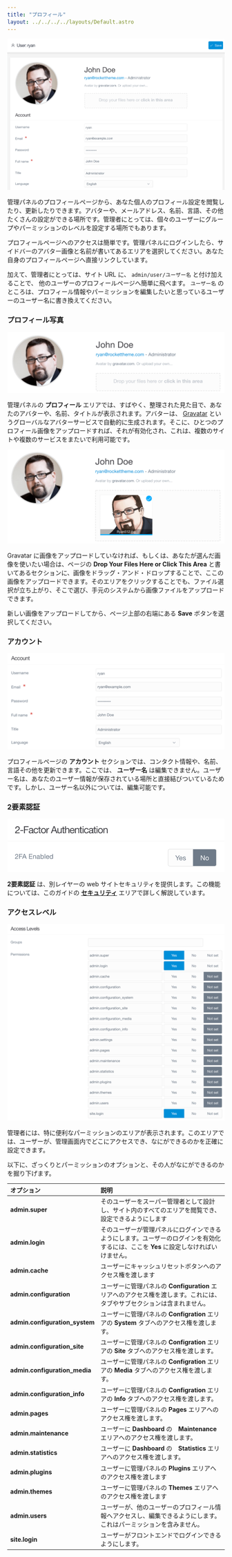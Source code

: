 ```yaml
---
title: "プロフィール"
layout: ../../../../layouts/Default.astro
---
```


![Admin Profile](grav-profile.png)

管理パネルのプロフィールページから、あなた個人のプロフィール設定を閲覧したり、更新したりできます。アバターや、メールアドレス、名前、言語、その他たくさんの設定ができる場所です。管理者にとっては、個々のユーザーにグループやパーミッションのレベルを設定する場所でもあります。

プロフィールページへのアクセスは簡単です。管理パネルにログインしたら、サイドバーのアバター画像と名前が書いてあるエリアを選択してください。あなた自身のプロフィールページへ直接リンクしています。

加えて、管理者にとっては、サイト URL に、 `admin/user/ユーザー名` と付け加えることで、 他のユーザーのプロフィールページへ簡単に飛べます。 `ユーザー名` のところは、プロフィール情報やパーミッションを編集したいと思っているユーザーのユーザー名に書き換えてください。

<h3 id="profile-photo">プロフィール写真</h3>

![Admin Profile](grav-profile2.png)

管理パネルの **プロフィール** エリアでは、すばやく、整理された見た目で、あなたのアバターや、名前、タイトルが表示されます。アバターは、 [Gravatar](http://en.gravatar.com/) というグローバルなアバターサービスで自動的に生成されます。そこに、ひとつのプロフィール画像をアップロードすれば、それが有効化され、これは、複数のサイトや複数のサービスをまたいで利用可能です。

![Admin Profile](grav-profile2b.png)

Gravatar に画像をアップロードしていなければ、もしくは、あなたが選んだ画像を使いたい場合は、ページの **Drop Your Files Here or Click This Area** と書いてあるセクションに、画像をドラッグ・アンド・ドロップすることで、ここの画像をアップロードできます。そのエリアをクリックすることでも、ファイル選択が立ち上がり、そこで選び、手元のシステムから画像ファイルをアップロードできます。

新しい画像をアップロードしてから、ページ上部の右端にある **Save** ボタンを選択してください。

<h3 id="account">アカウント</h3>

![Admin Profile](grav-profile3.png)

プロフィールページの **アカウント** セクションでは、コンタクト情報や、名前、言語その他を更新できます。ここでは、 **ユーザー名** は編集できません。ユーザー名は、あなたのユーザー情報が保存されている場所と直接結びついているためです。しかし、ユーザー名以外については、編集可能です。

<h3 id="2-factor-authentication">2要素認証</h3>

![Admin Profile](grav-profile5.png)

**2要素認証** は、別レイヤーの web サイトセキュリティを提供します。この機能については、このガイドの [**セキュリティ**](../../06.security/01.2fa/) エリアで詳しく解説しています。

<h3 id="access-levels">アクセスレベル</h3>

![Admin Profile](grav-profile4.png)

管理者には、特に便利なパーミッションのエリアが表示されます。このエリアでは、ユーザーが、管理画面内でどこにアクセスでき、なにができるのかを正確に設定できます。

以下に、ざっくりとパーミッションのオプションと、その人がなにができるのかを掘り下げます。

| オプション | 説明 |
| :-----     | :-----  |
| **admin.super** | そのユーザーをスーパー管理者として設計し、サイト内のすべてのエリアを閲覧でき、設定できるようにします |
| **admin.login** | そのユーザーが管理パネルにログインできるようにします。ユーザーのログインを有効化するには、ここを **Yes** に設定しなければいけません。 |
| **admin.cache** | ユーザーにキャッシュリセットボタンへのアクセス権を渡します |
| **admin.configuration** | ユーザーに管理パネルの **Configuration** エリアへのアクセス権を渡します。これには、タブやサブセクションは含まれません。 |
| **admin.configuration_system** | ユーザーに管理パネルの **Configration** エリアの **System** タブへのアクセス権を渡します。 |
| **admin.configuration_site** | ユーザーに管理パネルの **Configration** エリアの **Site** タブへのアクセス権を渡します。 |
| **admin.configuration_media** | ユーザーに管理パネルの **Configration** エリアの **Media** タブへのアクセス権を渡します。 |
| **admin.configuration_info** | ユーザーに管理パネルの **Configration** エリアの **Info** タブへのアクセス権を渡します。 |
| **admin.pages** | ユーザーに管理パネルの **Pages** エリアへのアクセス権を渡します。 |
| **admin.maintenance** | ユーザーに **Dashboard** の　**Maintenance** エリアへのアクセス権を渡します。 |
| **admin.statistics** | ユーザーに **Dashboard** の　**Statistics** エリアへのアクセス権を渡します。 |
| **admin.plugins** | ユーザーに管理パネルの **Plugins** エリアへのアクセス権を渡します |
| **admin.themes** | ユーザーに管理パネルの **Themes** エリアへのアクセス権を渡します |
| **admin.users** | ユーザーが、他のユーザーのプロフィール情報へアクセスし、編集できるようにします。これはパーミッションを含みません。 |
| **site.login** | ユーザーがフロントエンドでログインできるようにします。 |

